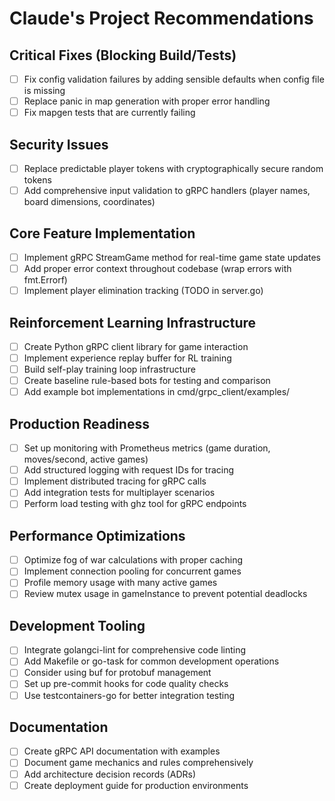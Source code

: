 # Claude's Project Recommendations

## Critical Fixes (Blocking Build/Tests)

- [ ] Fix config validation failures by adding sensible defaults when config file is missing
- [ ] Replace panic in map generation with proper error handling
- [ ] Fix mapgen tests that are currently failing

## Security Issues

- [ ] Replace predictable player tokens with cryptographically secure random tokens
- [ ] Add comprehensive input validation to gRPC handlers (player names, board dimensions, coordinates)

## Core Feature Implementation

- [ ] Implement gRPC StreamGame method for real-time game state updates
- [ ] Add proper error context throughout codebase (wrap errors with fmt.Errorf)
- [ ] Implement player elimination tracking (TODO in server.go)

## Reinforcement Learning Infrastructure

- [ ] Create Python gRPC client library for game interaction
- [ ] Implement experience replay buffer for RL training
- [ ] Build self-play training loop infrastructure
- [ ] Create baseline rule-based bots for testing and comparison
- [ ] Add example bot implementations in cmd/grpc_client/examples/

## Production Readiness

- [ ] Set up monitoring with Prometheus metrics (game duration, moves/second, active games)
- [ ] Add structured logging with request IDs for tracing
- [ ] Implement distributed tracing for gRPC calls
- [ ] Add integration tests for multiplayer scenarios
- [ ] Perform load testing with ghz tool for gRPC endpoints

## Performance Optimizations

- [ ] Optimize fog of war calculations with proper caching
- [ ] Implement connection pooling for concurrent games
- [ ] Profile memory usage with many active games
- [ ] Review mutex usage in gameInstance to prevent potential deadlocks

## Development Tooling

- [ ] Integrate golangci-lint for comprehensive code linting
- [ ] Add Makefile or go-task for common development operations
- [ ] Consider using buf for protobuf management
- [ ] Set up pre-commit hooks for code quality checks
- [ ] Use testcontainers-go for better integration testing

## Documentation

- [ ] Create gRPC API documentation with examples
- [ ] Document game mechanics and rules comprehensively
- [ ] Add architecture decision records (ADRs)
- [ ] Create deployment guide for production environments